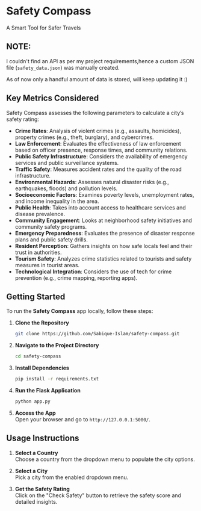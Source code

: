 
# **Safety Compass**  
A Smart Tool for Safer Travels  

## **NOTE:**
I couldn't find an API as per my project requirements,hence a custom JSON file (`safety_data.json`) was manually created.

As of now only a handful amount of data is stored, will keep updating it :)

## **Key Metrics Considered**  

Safety Compass assesses the following parameters to calculate a city’s safety rating:

- **Crime Rates**: Analysis of violent crimes (e.g., assaults, homicides), property crimes (e.g., theft, burglary), and cybercrimes.  
- **Law Enforcement**: Evaluates the effectiveness of law enforcement based on officer presence, response times, and community relations.  
- **Public Safety Infrastructure**: Considers the availability of emergency services and public surveillance systems.  
- **Traffic Safety**: Measures accident rates and the quality of the road infrastructure.  
- **Environmental Hazards**: Assesses natural disaster risks (e.g., earthquakes, floods) and pollution levels.  
- **Socioeconomic Factors**: Examines poverty levels, unemployment rates, and income inequality in the area.  
- **Public Health**: Takes into account access to healthcare services and disease prevalence.  
- **Community Engagement**: Looks at neighborhood safety initiatives and community safety programs.  
- **Emergency Preparedness**: Evaluates the presence of disaster response plans and public safety drills.  
- **Resident Perception**: Gathers insights on how safe locals feel and their trust in authorities.  
- **Tourism Safety**: Analyzes crime statistics related to tourists and safety measures in tourist areas.  
- **Technological Integration**: Considers the use of tech for crime prevention (e.g., crime mapping, reporting apps).

## **Getting Started**

To run the **Safety Compass** app locally, follow these steps:

1. **Clone the Repository**  
   ```bash
   git clone https://github.com/Sabique-Islam/safety-compass.git
   ```

2. **Navigate to the Project Directory**  
   ```bash
   cd safety-compass
   ```

3. **Install Dependencies**  
   ```bash
   pip install -r requirements.txt
   ```

4. **Run the Flask Application**  
   ```bash
   python app.py
   ```

5. **Access the App**  
   Open your browser and go to `http://127.0.0.1:5000/`.

## **Usage Instructions**

1. **Select a Country**  
   Choose a country from the dropdown menu to populate the city options.
   
2. **Select a City**  
   Pick a city from the enabled dropdown menu.
   
3. **Get the Safety Rating**  
   Click on the "Check Safety" button to retrieve the safety score and detailed insights.
